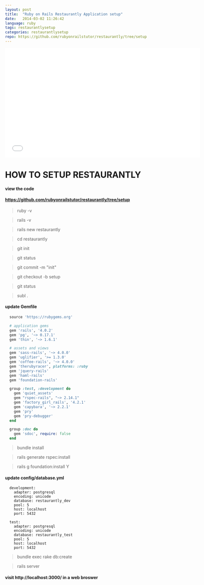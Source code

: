```yaml
---
layout: post
title:  "Ruby on Rails Restaurantly Application setup"
date:   2014-03-02 11:26:42
language: ruby
tags: restaurantlysetup
categories: restaurantlysetup
repo: https://github.com/rubyonrailstutor/restaurantly/tree/setup
---
```


<iframe width="640" height="360" src="//www.youtube.com/embed/haeJMoZFVrc?vq=hd1080" frameborder="0" allowfullscreen></iframe>

# HOW TO SETUP RESTAURANTLY

#### view the code
#### https://github.com/rubyonrailstutor/restaurantly/tree/setup


> ruby -v

> rails -v

> rails new restaurantly

> cd restaurantly

> git init

> git status

> git commit -m "init"

> git checkout -b setup

> git status

> subl .


#### update Gemfile


```ruby
  source 'https://rubygems.org'

  # application gems
  gem 'rails', '4.0.2'
  gem 'pg', '~> 0.17.1'
  gem 'thin', '~> 1.6.1'

  # assets and views
  gem 'sass-rails', '~> 4.0.0'
  gem 'uglifier', '>= 1.3.0'
  gem 'coffee-rails', '~> 4.0.0'
  gem 'therubyracer', platforms: :ruby
  gem 'jquery-rails'
  gem 'haml-rails'
  gem 'foundation-rails'

  group :test, :development do
    gem 'quiet_assets'
    gem "rspec-rails", "~> 2.14.1"
    gem 'factory_girl_rails', '4.2.1'
    gem 'capybara', '~> 2.2.1'
    gem 'pry'
    gem 'pry-debugger'
  end

  group :doc do
    gem 'sdoc', require: false
  end
```

> bundle install

> rails generate rspec:install

> rails g foundation:install
> Y

#### update config/database.yml

```
  development:
    adapter: postgresql
    encoding: unicode
    database: restaurantly_dev
    pool: 5
    host: localhost
    port: 5432

  test:
    adapter: postgresql
    encoding: unicode
    database: restaurantly_test
    pool: 5
    host: localhost
    port: 5432
```

> bundle exec rake db:create

> rails server

#### visit http://localhost:3000/ in a web broswer
